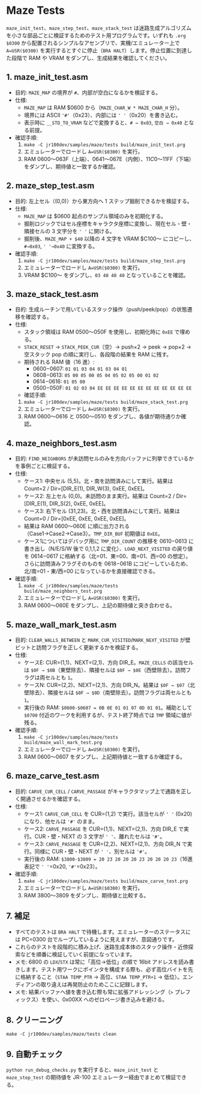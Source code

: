 # Maze Tests

`maze_init_test`、`maze_step_test`、`maze_stack_test` は迷路生成アルゴリズムを小さな部品ごとに検証するためのテスト用プログラムです。いずれも `.org $0300` から配置されるシンプルなアセンブリで、実機/エミュレーター上で `A=USR($0300)` を実行するとすぐに停止（`BRA HALT`）します。停止位置に到達した段階で RAM や VRAM をダンプし、生成結果を確認してください。

## 1. maze_init_test.asm
* 目的: `MAZE_MAP` の境界が `#`、内部が空白になるかを検証する。
* 仕様:
  - `MAZE_MAP` は RAM $0600 から（`MAZE_CHAR_W * MAZE_CHAR_H` 分）。
  - 境界には ASCII `'#'`（0x23）、内部には `' '`（0x20）を書き込む。
  - 表示時に `__STD_TO_VRAM` などで変換すると、`# → 0x03`, `空白 → 0x40` となる前提。
* 確認手順:
  1. `make -C jr100dev/samples/maze/tests build/maze_init_test.prg`
  2. エミュレーターでロードし `A=USR($0300)` を実行。
  3. RAM $0600～$063F（上端）、$0641～$067E（内側）、$11C0～$11FF（下端）をダンプし、期待値と一致するか確認。

## 2. maze_step_test.asm
* 目的: 左上セル（(0,0)）から東方向へ 1 ステップ掘削できるかを検証する。
* 仕様:
  - `MAZE_MAP` は $0600 起点のサンプル領域のみを初期化する。
  - 掘削ロジックではセル座標をキャラクタ座標に変換し、現在セル・壁・隣接セルの 3 文字分を `' '` に開ける。
  - 掘削後、`MAZE_MAP + $40` 以降の 4 文字を VRAM $C100～ にコピーし、`#→0x03`, `' '→0x40` に変換する。
* 確認手順:
  1. `make -C jr100dev/samples/maze/tests build/maze_step_test.prg`
  2. エミュレーターでロードし `A=USR($0300)` を実行。
  3. VRAM $C100～ をダンプし、`03 40 40 40` となっていることを確認。

## 3. maze_stack_test.asm
* 目的: 生成ルーチンで用いているスタック操作（push/peek/pop）の状態遷移を確認する。
* 仕様:
  - スタック領域は RAM $0500～$050F を使用し、初期化時に `0xEE` で埋める。
  - `STACK_RESET` → `STACK_PEEK_CUR`（空）→ push×2 → peek → pop×2 → 空スタック pop の順に実行し、各段階の結果を RAM に残す。
  - 期待される RAM 値（16 進）:
    - $0600-$0607: `01 01 03 04 01 03 04 01`
    - $0608-$0613: `05 00 05 00 05 04 05 02 05 00 01 02`
    - $0614-$0616: `01 05 00`
    - $0500-$050F: `01 02 03 04 EE EE EE EE EE EE EE EE EE EE EE EE`
  * 確認手順:
  1. `make -C jr100dev/samples/maze/tests build/maze_stack_test.prg`
  2. エミュレーターでロードし `A=USR($0300)` を実行。
  3. RAM $0600～$0616 と $0500～$0510 をダンプし、各値が期待通りか確認。

## 4. maze_neighbors_test.asm
* 目的: `FIND_NEIGHBORS` が未訪問セルのみを方向バッファに列挙できているかを事例ごとに検証する。
* 仕様:
  - ケース1: 中央セル (5,5)。北・南を訪問済みにして実行。結果は Count=2 / Dir=[DIR_E(1), DIR_W(3), 0xEE, 0xEE]。
  - ケース2: 左上セル (0,0)。未訪問のまま実行。結果は Count=2 / Dir=[DIR_E(1), DIR_S(2), 0xEE, 0xEE]。
  - ケース3: 右下セル (31,23)。北・西を訪問済みにして実行。結果は Count=0 / Dir=[0xEE, 0xEE, 0xEE, 0xEE]。
  - 結果は RAM $0600～$060E に順に出力される（Case1→Case2→Case3）。`TMP_DIR_BUF` 初期値は `0xEE`。
  - ケース1についてはデバッグ用に `TMP_DIR_COUNT` の推移を $0610-$0613 に書き出し（N/E/S/W 後で 0,1,1,2 に変化）、`LOAD_NEXT_VISITED` の戻り値を $0614-$0617 に格納する（北=01、東=00、南=01、西=00 の想定）。さらに訪問済みフラグそのものを $0618-$061B にコピーしているため、北/南=01・東/西=00 になっているかを直接確認できる。
* 確認手順:
  1. `make -C jr100dev/samples/maze/tests build/maze_neighbors_test.prg`
  2. エミュレーターでロードし `A=USR($0300)` を実行。
  3. RAM $0600～$060E をダンプし、上記の期待値と突き合わせる。

## 5. maze_wall_mark_test.asm
* 目的: `CLEAR_WALLS_BETWEEN` と `MARK_CUR_VISITED`/`MARK_NEXT_VISITED` が壁ビットと訪問フラグを正しく更新するかを検証する。
* 仕様:
  - ケースE: CUR=(1,1)、NEXT=(2,1)、方向 DIR_E。`MAZE_CELLS` の該当セルは `$0F → $0B`（東壁除去）、隣接セルは `$0F → $0E`（西壁除去）。訪問フラグは両セルとも `1`。
  - ケースN: CUR=(2,2)、NEXT=(2,1)、方向 DIR_N。結果は `$0F → $07`（北壁除去）、隣接セルは `$0F → $0D`（南壁除去）。訪問フラグは両セルとも `1`。
  - 実行後の RAM: `$0600-$0607 = 0B 0E 01 01 07 0D 01 01`。補助として `$0700` 付近のワークを利用するが、テスト終了時点では `TMP` 領域に値が残る。
* 確認手順:
  1. `make -C jr100dev/samples/maze/tests build/maze_wall_mark_test.prg`
  2. エミュレーターでロードし `A=USR($0300)` を実行。
  3. RAM $0600～$0607 をダンプし、上記期待値と一致するか確認する。

## 6. maze_carve_test.asm
* 目的: `CARVE_CUR_CELL` / `CARVE_PASSAGE` がキャラクタマップ上で通路を正しく開通させるかを確認する。
* 仕様:
  - ケース1: `CARVE_CUR_CELL` を CUR=(1,2) で実行。該当セルが `' '` (0x20) になり、他セルは `'#'` のまま。
  - ケース2: `CARVE_PASSAGE` を CUR=(1,1)、NEXT=(2,1)、方向 DIR_E で実行。CUR・壁・NEXT の 3 文字が `' '`、離れたセルは `'#'`。
  - ケース3: `CARVE_PASSAGE` を CUR=(2,2)、NEXT=(2,1)、方向 DIR_N で実行。同様に CUR・壁・NEXT が `' '`、別セルは `'#'`。
  - 実行後の RAM: `$3800-$3809 = 20 23 20 20 20 23 20 20 20 23`（16進表記で `' '`=0x20, `'#'`=0x23）。
* 確認手順:
  1. `make -C jr100dev/samples/maze/tests build/maze_carve_test.prg`
  2. エミュレーターでロードし `A=USR($0300)` を実行。
  3. RAM $3800～$3809 をダンプし、期待値と比較する。

## 7. 補足
* すべてのテストは `BRA HALT` で待機します。エミュレーターのステータスには PC=0300 台でループしているように見えますが、意図通りです。
* これらのテストを段階的に積み上げ、迷路生成本体のスタック操作・近傍探索などを順番に検証していく前提になっています。
* メモ: 6800 の `LDX`/`STX` は常に「高位→低位」の順で 16bit アドレスを読み書きします。テスト用ワークにポインタを構成する際も、必ず高位バイトを先に格納すること（`STAA TEMP_PTR` → 高位、`STAA TEMP_PTR+1` → 低位）。エンディアンの取り違えは再発防止のためここに記録します。
* メモ: 結果バッファへ値を書き込む際も常に拡張アドレッシング（`>` プレフィックス）を使い、0x00XX へのゼロページ書き込みを避ける。

## 8. クリーニング
```
make -C jr100dev/samples/maze/tests clean
```

## 9. 自動チェック
`python run_debug_checks.py` を実行すると、`maze_init_test` と `maze_step_test` の期待値を JR-100 エミュレーター経由でまとめて検証できる。
